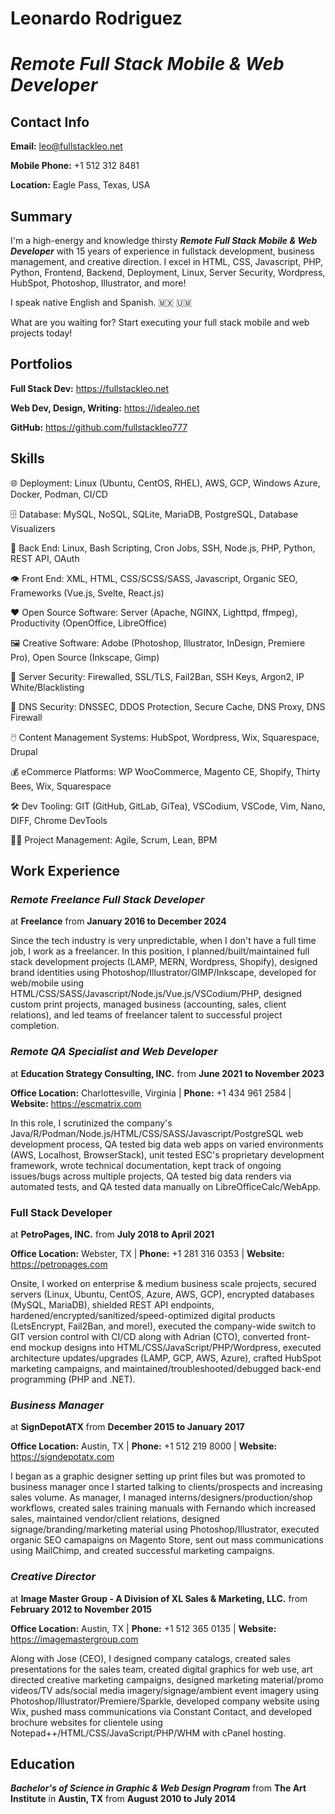 # Leonardo Rodriguez
# _**Remote Full Stack Mobile & Web Developer**_

## Contact Info

**Email:** leo@fullstackleo.net

**Mobile Phone:** +1 512 312 8481

**Location:** Eagle Pass, Texas, USA

## Summary

I'm a high-energy and knowledge thirsty _**Remote Full Stack Mobile & Web Developer**_ with 15 years of experience in fullstack development, business management, and creative direction. I excel in HTML, CSS, Javascript, PHP, Python, Frontend, Backend, Deployment, Linux, Server Security, Wordpress, HubSpot, Photoshop, Illustrator, and more!

I speak native English and Spanish. 🇲🇽 🇺🇲

What are you waiting for? Start executing your full stack mobile and web projects today!

## Portfolios

**Full Stack Dev:** https://fullstackleo.net

**Web Dev, Design, Writing:** https://idealeo.net

**GitHub:** https://github.com/fullstackleo777


## Skills

🌐 Deployment: Linux (Ubuntu, CentOS, RHEL), AWS, GCP, Windows Azure, Docker, Podman, CI/CD

🗄️ Database: MySQL, NoSQL, SQLite, MariaDB, PostgreSQL, Database Visualizers

🧠 Back End: Linux, Bash Scripting, Cron Jobs, SSH, Node.js, PHP, Python, REST API, OAuth

👁️ Front End: XML, HTML, CSS/SCSS/SASS, Javascript, Organic SEO, Frameworks (Vue.js, Svelte, React.js)

❤️ Open Source Software: Server (Apache, NGINX, Lighttpd, ffmpeg), Productivity (OpenOffice, LibreOffice)

🖼️ Creative Software: Adobe (Photoshop, Illustrator, InDesign, Premiere Pro), Open Source (Inkscape, Gimp)

🔐 Server Security: Firewalled, SSL/TLS, Fail2Ban, SSH Keys, Argon2, IP White/Blacklisting

🔑 DNS Security: DNSSEC, DDOS Protection, Secure Cache, DNS Proxy, DNS Firewall

🖱️ Content Management Systems: HubSpot, Wordpress, Wix, Squarespace, Drupal

💰 eCommerce Platforms: WP WooCommerce, Magento CE, Shopify, Thirty Bees, Wix, Squarespace

🛠️ Dev Tooling: GIT (GitHub, GitLab, GiTea), VSCodium, VSCode, Vim, Nano, DIFF, Chrome DevTools

👨‍💼 Project Management: Agile, Scrum, Lean, BPM

## Work Experience
### _**Remote Freelance Full Stack Developer**_
at **Freelance** from **January 2016 to December 2024**

Since the tech industry is very unpredictable, when I don't have a full time job, I work as a freelancer. In this position, I planned/built/maintained full stack development projects (LAMP, MERN, Wordpress, Shopify), designed brand identities using Photoshop/Illustrator/GIMP/Inkscape, developed for web/mobile using HTML/CSS/SASS/Javascript/Node.js/Vue.js/VSCodium/PHP, designed custom print projects, managed business (accounting, sales, client relations), and led teams of freelancer talent to successful project completion.

### _**Remote QA Specialist and Web Developer**_
at **Education Strategy Consulting, INC.** from **June 2021 to November 2023**

**Office Location:** Charlottesville, Virginia  |  **Phone:** +1 434 961 2584  |  **Website:** https://escmatrix.com

In this role, I scrutinized the company's Java/R/Podman/Node.js/HTML/CSS/SASS/Javascript/PostgreSQL web development process, QA tested big data web apps on varied environments (AWS, Localhost, BrowserStack), unit tested ESC's proprietary development framework, wrote technical documentation, kept track of ongoing issues/bugs across multiple projects, QA tested big data renders via automated tests, and QA tested data manually on LibreOfficeCalc/WebApp.

### Full Stack Developer
at **PetroPages, INC.** from **July 2018 to April 2021**

**Office Location:** Webster, TX  |  **Phone:** +1 281 316 0353  |  **Website:** https://petropages.com

Onsite, I worked on enterprise & medium business scale projects, secured servers (Linux, Ubuntu, CentOS, Azure, AWS, GCP), encrypted databases (MySQL, MariaDB), shielded REST API endpoints, hardened/encrypted/sanitized/speed-optimized digital products (LetsEncrypt, Fail2Ban, and more!), executed the company-wide switch to GIT version control with CI/CD along with Adrian (CTO), converted front-end mockup designs into HTML/CSS/JavaScript/PHP/Wordpress, executed architecture updates/upgrades (LAMP, GCP, AWS, Azure), crafted HubSpot marketing campaigns, and maintained/troubleshooted/debugged back-end programming (PHP and .NET).

### _**Business Manager**_
at **SignDepotATX** from **December 2015 to January 2017**

**Office Location:** Austin, TX  |  **Phone:** +1 512 219 8000  |  **Website:** https://signdepotatx.com

I began as a graphic designer setting up print files but was promoted to business manager once I started talking to clients/prospects and increasing sales volume. As manager, I managed interns/designers/production/shop workflows, created sales training manuals with Fernando which increased sales, maintained vendor/client relations, designed signage/branding/marketing material using Photoshop/Illustrator, executed organic SEO camapaigns on Magento Store, sent out mass communications using MailChimp, and created successful marketing campaigns.

### _**Creative Director**_
at **Image Master Group - A Division of XL Sales & Marketing, LLC.** from **February 2012 to November 2015**

**Office Location:** Austin, TX  |  **Phone:** +1 512 365 0135  |  **Website:** https://imagemastergroup.com

Along with Jose (CEO), I designed company catalogs, created sales presentations for the sales team, created digital graphics for web use, art directed creative marketing campaigns, designed marketing material/promo videos/TV ads/social media imagery/signage/ambient event imagery using Photoshop/Illustrator/Premiere/Sparkle, developed company website using Wix, pushed mass communications via Constant Contact, and developed brochure websites for clientele using Notepad++/HTML/CSS/JavaScript/PHP/WHM with cPanel hosting.

## Education
_**Bachelor's of Science in Graphic & Web Design Program**_ from **The Art Institute** in **Austin, TX** from **August 2010 to July 2014**
